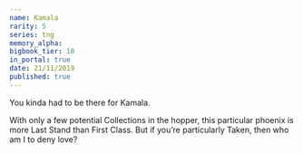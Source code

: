 ```yaml
---
name: Kamala
rarity: 5
series: tng
memory_alpha:
bigbook_tier: 10
in_portal: true
date: 21/11/2019
published: true
---
```


You kinda had to be there for Kamala. 

With only a few potential Collections in the hopper, this particular phoenix is more Last Stand than First Class. But if you’re particularly Taken, then who am I to deny love?
